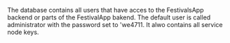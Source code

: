 The database contains all users that have acces to the FestivalsApp backend or parts of the FestivalApp bakend. The default user is called administrator with the password set to 'we4711. It alwo contains all service node keys.